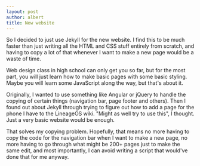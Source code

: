 ```yaml
---
layout: post
author: albert
title: New website
---
```

So I decided to just use Jekyll for the new website. I find this to be much faster than just writing all the HTML and CSS stuff entirely from scratch, and having to copy a lot of that whenever I want to make a new page would be a waste of time.

Web design class in high school can only get you so far, but for the most part, you will just learn how to make basic pages with some basic styling. Maybe you will learn some JavaScript along the way, but that's about it.

Originally, I wanted to use something like Angular or jQuery to handle the copying of certain things (navigation bar, page footer and others). Then I found out about Jekyll through trying to figure out how to add a page for the phone I have to the LineageOS wiki. "Might as well try to use this", I thought. Just a very basic website would be enough.

That solves my copying problem. Hopefully, that means no more having to copy the code for the navigation bar when I want to make a new page, no more having to go through what might be 200+ pages just to make the same edit, and most importantly, I can avoid writing a script that would've done that for me anyway.

